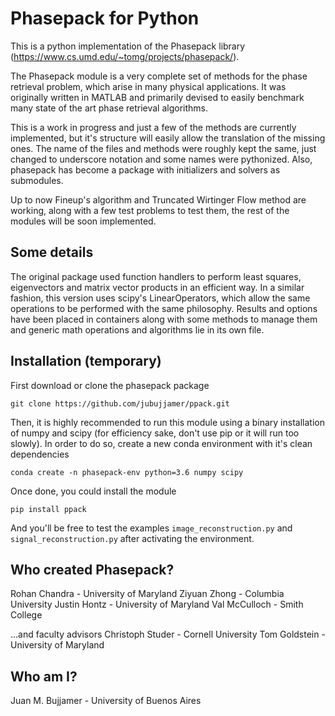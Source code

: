 # Phasepack for Python

This is a python implementation of the Phasepack library (https://www.cs.umd.edu/~tomg/projects/phasepack/).

The Phasepack module is a very complete set of methods for the phase retrieval problem, which arise in many physical applications. It  was originally written in MATLAB and primarily devised to easily benchmark many state of the art phase retrieval algorithms.

This is a work in progress and just a few of the methods are currently implemented, but it's structure will easily allow the translation of the missing ones. The name of the files and methods were roughly kept the same, just changed to underscore notation and some names were pythonized. Also, phasepack has become a package with initializers and solvers as submodules.

Up to now Fineup's algorithm and Truncated Wirtinger Flow method are working, along with a few test problems to test them, the rest of the modules will be soon implemented.

## Some details

The original package used function handlers to perform least squares, eigenvectors and matrix vector products in an efficient way. In a similar fashion, this version uses scipy's LinearOperators, which allow the same operations to be performed with the same philosophy. Results and options have been placed in containers along with some methods to manage them and generic math operations and algorithms lie in its own file.

## Installation (temporary)

First download or clone the phasepack package

```
git clone https://github.com/jubujjamer/ppack.git
```

Then, it is highly recommended to run this module using a binary installation of numpy and scipy (for efficiency sake, don't use pip or it will run too slowly). In order to do so, create a new conda environment with it's clean dependencies
```
conda create -n phasepack-env python=3.6 numpy scipy
```
Once done, you could install the module
```
pip install ppack
```

And you'll be free to test the examples `image_reconstruction.py` and `signal_reconstruction.py` after activating the environment.

## Who created Phasepack?

Rohan Chandra - University of Maryland 
Ziyuan Zhong - Columbia University 
Justin Hontz - University of Maryland 
Val McCulloch - Smith College

…and faculty advisors
Christoph Studer - Cornell University 
Tom Goldstein - University of Maryland 

## Who am I?

Juan M. Bujjamer - University of Buenos Aires

